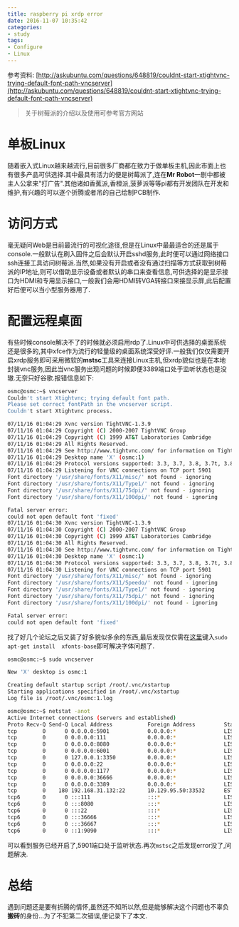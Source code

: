 ```yaml
---
title: raspberry pi xrdp error
date: 2016-11-07 10:35:42
categories:
- study
tags:
- Configure
- Linux
---
```


参考资料:
[http://askubuntu.com/questions/648819/couldnt-start-xtightvnc-trying-default-font-path-vncserver](http://askubuntu.com/questions/648819/couldnt-start-xtightvnc-trying-default-font-path-vncserver)

> 关于树莓派的介绍以及使用可参考官方网站  


# 单板Linux
随着嵌入式Linux越来越流行,目前很多厂商都在致力于做单板主机,因此市面上也有很多产品可供选择.其中最具有活力的便是树莓派了,连在**Mr Robot**一剧中都被主人公拿来"打广告".其他诸如香蕉派,香橙派,菠萝派等等pi都有开发团队在开发和维护,有兴趣的可以逐个折腾或者吊的自己绘制PCB制作.

# 访问方式
毫无疑问Web是目前最流行的可视化途径,但是在Linux中最最适合的还是属于console.一般默认在刷入固件之后会默认开启sshd服务,此时便可以通过网络接口ssh连接工具访问树莓派.当然,如果没有开启或者没有通过扫描等方式获取到树莓派的IP地址,则可以借助显示设备或者默认的串口来查看信息,可供选择的是显示接口为HDMI和专用显示接口,一般我们会用HDMI转VGA转接口来接显示屏,此后配置好后便可以当小型服务器用了.

# 配置远程桌面
有些时候console解决不了的时候就必须启用rdp了.Linux中可供选择的桌面系统还是很多的,其中xfce作为流行的轻量级的桌面系统深受好评.一般我们仅仅需要开启xrdp服务即可采用微软的**mstsc**工具来连接Linux主机,但xrdp貌似也是在本地封装vnc服务,因此当vnc服务出现问题的时候即便3389端口处于监听状态也是没辙.无奈只好谷歌.报错信息如下:
```bash
osmc@osmc:~$ vncserver 
Couldn't start Xtightvnc; trying default font path.
Please set correct fontPath in the vncserver script.
Couldn't start Xtightvnc process.

07/11/16 01:04:29 Xvnc version TightVNC-1.3.9
07/11/16 01:04:29 Copyright (C) 2000-2007 TightVNC Group
07/11/16 01:04:29 Copyright (C) 1999 AT&T Laboratories Cambridge
07/11/16 01:04:29 All Rights Reserved.
07/11/16 01:04:29 See http://www.tightvnc.com/ for information on TightVNC
07/11/16 01:04:29 Desktop name 'X' (osmc:1)
07/11/16 01:04:29 Protocol versions supported: 3.3, 3.7, 3.8, 3.7t, 3.8t
07/11/16 01:04:29 Listening for VNC connections on TCP port 5901
Font directory '/usr/share/fonts/X11/misc/' not found - ignoring
Font directory '/usr/share/fonts/X11/Type1/' not found - ignoring
Font directory '/usr/share/fonts/X11/75dpi/' not found - ignoring
Font directory '/usr/share/fonts/X11/100dpi/' not found - ignoring

Fatal server error:
could not open default font 'fixed'
07/11/16 01:04:30 Xvnc version TightVNC-1.3.9
07/11/16 01:04:30 Copyright (C) 2000-2007 TightVNC Group
07/11/16 01:04:30 Copyright (C) 1999 AT&T Laboratories Cambridge
07/11/16 01:04:30 All Rights Reserved.
07/11/16 01:04:30 See http://www.tightvnc.com/ for information on TightVNC
07/11/16 01:04:30 Desktop name 'X' (osmc:1)
07/11/16 01:04:30 Protocol versions supported: 3.3, 3.7, 3.8, 3.7t, 3.8t
07/11/16 01:04:30 Listening for VNC connections on TCP port 5901
Font directory '/usr/share/fonts/X11/misc/' not found - ignoring
Font directory '/usr/share/fonts/X11/Speedo/' not found - ignoring
Font directory '/usr/share/fonts/X11/Type1/' not found - ignoring
Font directory '/usr/share/fonts/X11/75dpi/' not found - ignoring
Font directory '/usr/share/fonts/X11/100dpi/' not found - ignoring

Fatal server error:
could not open default font 'fixed'
```
找了好几个论坛之后又装了好多貌似多余的东西,最后发现仅仅需在[这里](http://askubuntu.com/questions/648819/couldnt-start-xtightvnc-trying-default-font-path-vncserver)键入`sudo apt-get install  xfonts-base`即可解决字体问题了.   


```bash
osmc@osmc:~$ sudo vncserver 

New 'X' desktop is osmc:1

Creating default startup script /root/.vnc/xstartup
Starting applications specified in /root/.vnc/xstartup
Log file is /root/.vnc/osmc:1.log

osmc@osmc:~$ netstat -anot
Active Internet connections (servers and established)
Proto Recv-Q Send-Q Local Address           Foreign Address         State       Timer
tcp        0      0 0.0.0.0:5901            0.0.0.0:*               LISTEN      off (0.00/0/0)
tcp        0      0 0.0.0.0:111             0.0.0.0:*               LISTEN      off (0.00/0/0)
tcp        0      0 0.0.0.0:8080            0.0.0.0:*               LISTEN      off (0.00/0/0)
tcp        0      0 0.0.0.0:6001            0.0.0.0:*               LISTEN      off (0.00/0/0)
tcp        0      0 127.0.0.1:3350          0.0.0.0:*               LISTEN      off (0.00/0/0)
tcp        0      0 0.0.0.0:22              0.0.0.0:*               LISTEN      off (0.00/0/0)
tcp        0      0 0.0.0.0:1177            0.0.0.0:*               LISTEN      off (0.00/0/0)
tcp        0      0 0.0.0.0:36666           0.0.0.0:*               LISTEN      off (0.00/0/0)
tcp        0      0 0.0.0.0:3389            0.0.0.0:*               LISTEN      off (0.00/0/0)
tcp        0    180 192.168.31.132:22       10.129.95.50:33532      ESTABLISHED on (0.21/0/0)
tcp6       0      0 :::111                  :::*                    LISTEN      off (0.00/0/0)
tcp6       0      0 :::8080                 :::*                    LISTEN      off (0.00/0/0)
tcp6       0      0 :::22                   :::*                    LISTEN      off (0.00/0/0)
tcp6       0      0 :::36666                :::*                    LISTEN      off (0.00/0/0)
tcp6       0      0 :::36667                :::*                    LISTEN      off (0.00/0/0)
tcp6       0      0 ::1:9090                :::*                    LISTEN      off (0.00/0/0)

```
可以看到服务已经开启了,5901端口处于监听状态.再次`mstsc`之后发现error没了,问题解决.
# 总结
遇到问题还是要有折腾的情怀,虽然还不知所以然,但是能够解决这个问题也不辜负**搬砖**的身份...为了不犯第二次错误,便记录下了本文.
